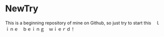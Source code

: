 # NewTry
This is a beginning repository of mine on Github, so just try to start
this　ｌｉｎｅ　ｂｅｉｎｇ　ｗｉｅｒｄ！　
